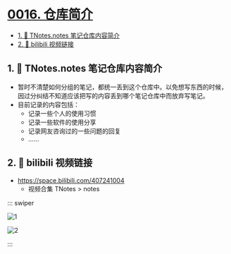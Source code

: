 # [0016. 仓库简介](https://github.com/Tdahuyou/TNotes.notes/tree/main/notes/0016.%20%E4%BB%93%E5%BA%93%E7%AE%80%E4%BB%8B)

<!-- region:toc -->

- [1. 📒 TNotes.notes 笔记仓库内容简介](#1--tnotesnotes-笔记仓库内容简介)
- [2. 🔗 bilibili 视频链接](#2--bilibili-视频链接)

<!-- endregion:toc -->

## 1. 📒 TNotes.notes 笔记仓库内容简介

- 暂时不清楚如何分组的笔记，都统一丢到这个仓库中。以免想写东西的时候，因过分纠结不知道应该把写的内容丢到哪个笔记仓库中而放弃写笔记。
- 目前记录的内容包括：
  - 记录一些个人的使用习惯
  - 记录一些软件的使用分享
  - 记录网友咨询过的一些问题的回复
  - ……

## 2. 🔗 bilibili 视频链接

- https://space.bilibili.com/407241004
  - 视频合集 TNotes > notes

::: swiper

![1](https://cdn.jsdelivr.net/gh/tnotesjs/imgs@main/2025-03-02-10-50-17.png)

![2](https://cdn.jsdelivr.net/gh/tnotesjs/imgs@main/2025-03-02-10-48-59.png)

:::
